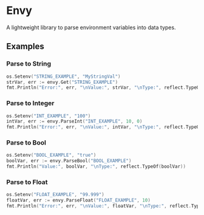 # Envy

A lightweight library to parse environment variables into data types.

## Examples
### Parse to String

```go
os.Setenv("STRING_EXAMPLE", "MyStringVal")
strVar, err := envy.Get("STRING_EXAMPLE")
fmt.Println("Error:", err, "\nValue:", strVar, "\nType:", reflect.TypeOf(strVar))
```

### Parse to Integer

```go
os.Setenv("INT_EXAMPLE", "100")
intVar, err := envy.ParseInt("INT_EXAMPLE", 10, 0)
fmt.Println("Error:", err, "\nValue:", intVar, "\nType:", reflect.TypeOf(intVar))
```

### Parse to Bool

```go
os.Setenv("BOOL_EXAMPLE", "true")
boolVar, err := envy.ParseBool("BOOL_EXAMPLE")
fmt.Println("Value:", boolVar, "\nType:", reflect.TypeOf(boolVar))
```

### Parse to Float

```go
os.Setenv("FLOAT_EXAMPLE", "99.999")
floatVar, err := envy.ParseFloat("FLOAT_EXAMPLE", 10)
fmt.Println("Error:", err, "\nValue:", floatVar, "\nType:", reflect.TypeOf(floatVar))
```